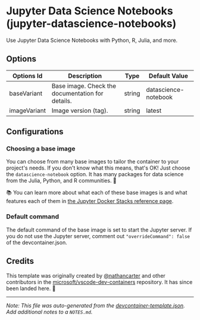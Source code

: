 
# Jupyter Data Science Notebooks (jupyter-datascience-notebooks)

Use Jupyter Data Science Notebooks with Python, R, Julia, and more.

## Options

| Options Id | Description | Type | Default Value |
|-----|-----|-----|-----|
| baseVariant | Base image. Check the documentation for details. | string | datascience-notebook |
| imageVariant | Image version (tag). | string | latest |

<!-- markdownlint-disable MD041 -->

## Configurations

### Choosing a base image

You can choose from many base images to tailor the container to your project's needs.
If you don't know what this means, that's OK! Just choose the `datascience-notebook` option.
It has many packages for data science from the Julia, Python, and R communities. 🚀

📚 You can learn more about what each of these base images is and what features each of them
in [the Jupyter Docker Stacks reference page](https://jupyter-docker-stacks.readthedocs.io/en/latest/using/selecting.html).

### Default command

The default command of the base image is set to start the Jupyter server.
If you do not use the Jupyter server, comment out `"overrideCommand": false` of the devcontainer.json.

## Credits

This template was originally created by [@nathancarter](https://github.com/nathancarter)
and other contributors in the [microsoft/vscode-dev-containers](https://github.com/microsoft/vscode-dev-containers) repository.
It has since been landed here. 🌠


---

_Note: This file was auto-generated from the [devcontainer-template.json](https://github.com/devcontainers-community/templates/blob/main/src/jupyter-datascience-notebooks/devcontainer-template.json).  Add additional notes to a `NOTES.md`._
